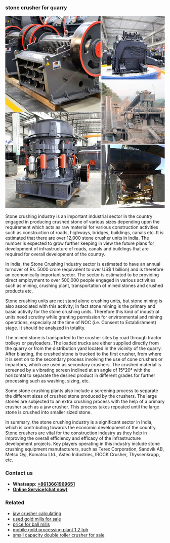 <h3>stone crusher for quarry</h3><img src='1708498382.jpg' alt=''><p>Stone crushing industry is an important industrial sector in the country engaged in producing crushed stone of various sizes depending upon the requirement which acts as raw material for various construction activities such as construction of roads, highways, bridges, buildings, canals etc. It is estimated that there are over 12,000 stone crusher units in India. The number is expected to grow further keeping in view the future plans for development of infrastructure of roads, canals and buildings that are required for overall development of the country.</p><p>In India, the Stone Crushing Industry sector is estimated to have an annual turnover of Rs. 5000 crore (equivalent to over US$ 1 billion) and is therefore an economically important sector. The sector is estimated to be providing direct employment to over 500,000 people engaged in various activities such as mining, crushing plant, transportation of mined stones and crushed products etc.</p><p>Stone crushing units are not stand alone crushing units, but stone mining is also associated with this activity; in fact stone mining is the primary and basic activity for the stone crushing units. Therefore this kind of industrial units need scrutiny while granting permission for environmental and mining operations, especially at the time of NOC (i.e. Consent to Establishment) stage. It should be analyzed in totality.</p><p>The mined stone is transported to the crusher sites by road through tractor trolleys or payloaders. The loaded trucks are either supplied directly from the quarry or from the distribution yard located in the vicinity of the quarry. After blasting, the crushed stone is trucked to the first crusher, from where it is sent on to the secondary process involving the use of cone crushers or impactors, which are used as secondary crushers. The crushed material is screened by a vibrating screen inclined at an angle of 15°20° with the horizontal to separate the desired product in different grades for further processing such as washing, sizing, etc.</p><p>Some stone crushing plants also include a screening process to separate the different sizes of crushed stone produced by the crushers. The large stones are subjected to an extra crushing process with the help of a primary crusher such as a jaw crusher. This process takes repeated until the large stone is crushed into smaller sized stone.</p><p>In summary, the stone crushing industry is a significant sector in India, which is contributing towards the economic development of the country. Stone crushers are vital for the construction industry as they help in improving the overall efficiency and efficacy of the infrastructure development projects. Key players operating in this industry include stone crushing equipment manufacturers, such as Terex Corporation, Sandvik AB, Metso Oyj, Komatsu Ltd., Astec Industries, IROCK Crusher, Thyssenkrupp, etc.</p><h3>Contact us</h3><ul><li><strong>Whatsapp:&nbsp;<a href="https://wa.me/8613661969651">+8613661969651</a></strong></li><li><a href="https://swt.shibang-china.com/?git&amp;zhl&amp;stone crusher for quarry"><strong>Online Service(chat now)</strong></a></li></ul><h3>Related</h3><ul><li><a href='jaw crusher calculating.md'>jaw crusher calculating</a></li><li><a href='used gold mills for sale.md'>used gold mills for sale</a></li><li><a href='price for ball mills.md'>price for ball mills</a></li><li><a href='mobile gold processing plant 1 2 tph.md'>mobile gold processing plant 1 2 tph</a></li><li><a href='small capacity double roller crusher for sale.md'>small capacity double roller crusher for sale</a></li></ul>